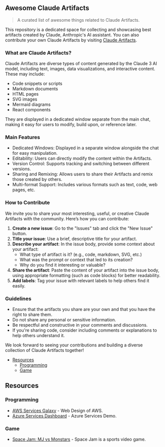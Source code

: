 ## Awesome Claude Artifacts

> A curated list of awesome things related to Claude Artifacts.

This repository is a dedicated space for collecting and showcasing best artifacts created by Claude, Anthropic's AI assistant. You can also contribute your own Claude Artifacts by visiting [Claude Artifacts](https://madewithclaude.com/).

### What are Claude Artifacts?

Claude Artifacts are diverse types of content generated by the Claude 3 AI model, including text, images, data visualizations, and interactive content. These may include:

- Code snippets or scripts
- Markdown documents
- HTML pages
- SVG images
- Mermaid diagrams
- React components

They are displayed in a dedicated window separate from the main chat, making it easy for users to modify, build upon, or reference later.

### Main Features

- Dedicated Windows: Displayed in a separate window alongside the chat for easy manipulation.
- Editability: Users can directly modify the content within the Artifacts.
- Version Control: Supports tracking and switching between different versions.
- Sharing and Remixing: Allows users to share their Artifacts and remix those created by others.
- Multi-format Support: Includes various formats such as text, code, web pages, etc.

### How to Contribute

We invite you to share your most interesting, useful, or creative Claude Artifacts with the community. Here’s how you can contribute:

1. **Create a new issue**: Go to the "Issues" tab and click the "New Issue" button.
2. **Title your issue**: Use a brief, descriptive title for your artifact.
3. **Describe your artifact**: In the issue body, provide some context about your artifact:
    - What type of artifact is it? (e.g., code, markdown, SVG, etc.)
    - What was the prompt or context that led to its creation?
    - Why do you find it interesting or valuable?
4. **Share the artifact**: Paste the content of your artifact into the issue body, using appropriate formatting (such as code blocks) for better readability.
5. **Add labels**: Tag your issue with relevant labels to help others find it easily.

### Guidelines

- Ensure that the artifacts you share are your own and that you have the right to share them.
- Do not share any personal or sensitive information.
- Be respectful and constructive in your comments and discussions.
- If you're sharing code, consider including comments or explanations to help others understand it.

We look forward to seeing your contributions and building a diverse collection of Claude Artifacts together!

- [Resources](#resources)
  - [Programming](#programming)
  - [Game](#game)

## Resources

### Programming

- [AWS Services Galaxy](https://claude.site/artifacts/c245f120-7791-421c-9fcf-489cc364a028) - Web Design of AWS.
- [Azure Services Dashboard](https://claude.site/artifacts/4d9134ff-7034-4ced-862a-13c0ccacd6f1) - Azure Services Demo.

### Game

- [Space Jam: MJ vs Monstars](https://claude.site/artifacts/9aa361f5-f430-4576-ac09-bc636cf62f26) - Space Jam is a sports video game.
